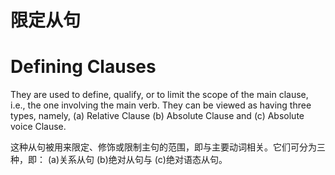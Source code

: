 # 限定从句
# **Defining Clauses** 
They are used to define, qualify, or to limit the scope of the main clause, 
i.e., the one involving the main verb. They can be viewed as having three types, 
namely, (a) Relative Clause (b) Absolute Clause and (c) Absolute voice Clause. 

这种从句被用来限定、修饰或限制主句的范围，即与主要动词相关。它们可分为三种，即： (a)关系从句 (b)绝对从句与 (c)绝对语态从句。